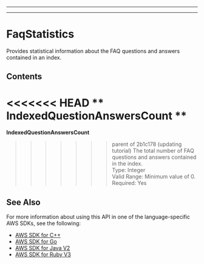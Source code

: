 --------

--------

# FaqStatistics<a name="API_FaqStatistics"></a>

Provides statistical information about the FAQ questions and answers contained in an index\.

## Contents<a name="API_FaqStatistics_Contents"></a>

<<<<<<< HEAD
 ** IndexedQuestionAnswersCount **   <a name="Kendra-Type-FaqStatistics-IndexedQuestionAnswersCount"></a>
=======
 **IndexedQuestionAnswersCount**   <a name="Kendra-Type-FaqStatistics-IndexedQuestionAnswersCount"></a>
>>>>>>> parent of 2b1c178 (updating tutorial)
The total number of FAQ questions and answers contained in the index\.  
Type: Integer  
Valid Range: Minimum value of 0\.  
Required: Yes

## See Also<a name="API_FaqStatistics_SeeAlso"></a>

For more information about using this API in one of the language\-specific AWS SDKs, see the following:
+  [ AWS SDK for C\+\+](https://docs.aws.amazon.com/goto/SdkForCpp/kendra-2019-02-03/FaqStatistics) 
+  [ AWS SDK for Go](https://docs.aws.amazon.com/goto/SdkForGoV1/kendra-2019-02-03/FaqStatistics) 
+  [ AWS SDK for Java V2](https://docs.aws.amazon.com/goto/SdkForJavaV2/kendra-2019-02-03/FaqStatistics) 
+  [ AWS SDK for Ruby V3](https://docs.aws.amazon.com/goto/SdkForRubyV3/kendra-2019-02-03/FaqStatistics) 